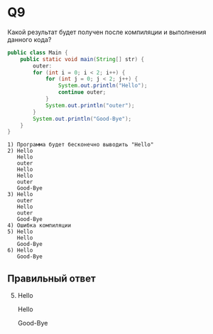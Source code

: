 # Q9
Какой результат будет получен после компиляции и выполнения данного кода?

```java
public class Main {
    public static void main(String[] str) {
        outer:
        for (int i = 0; i < 2; i++) {
            for (int j = 0; j < 2; j++) {
                System.out.println("Hello");
                continue outer;
            }
            System.out.println("outer");
        }
        System.out.println("Good-Bye");
    }
}
```

    1) Программа будет бесконечно выводить "Hello"
    2) Hello
       Hello
       outer
       Hello
       Hello
       outer
       Good-Bye
    3) Hello
       outer
       Hello
       outer
       Good-Bye
    4) Ошибка компиляции 
    5) Hello
       Hello
       Good-Bye
    6) Hello
       Good-Bye

## Правильный ответ
5) Hello

   Hello
   
   Good-Bye


